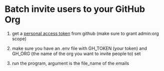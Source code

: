 # Batch invite users to your GitHub Org

1. get a [personal access token](https://docs.github.com/en/github/authenticating-to-github/creating-a-personal-access-token) from github (make sure to grant admin:org scope)

2. make sure you have an .env file with GH_TOKEN (your token) and GH_ORG (the name of the org you want to invite people to) set

3. run the program, argument is the file_name of the emails